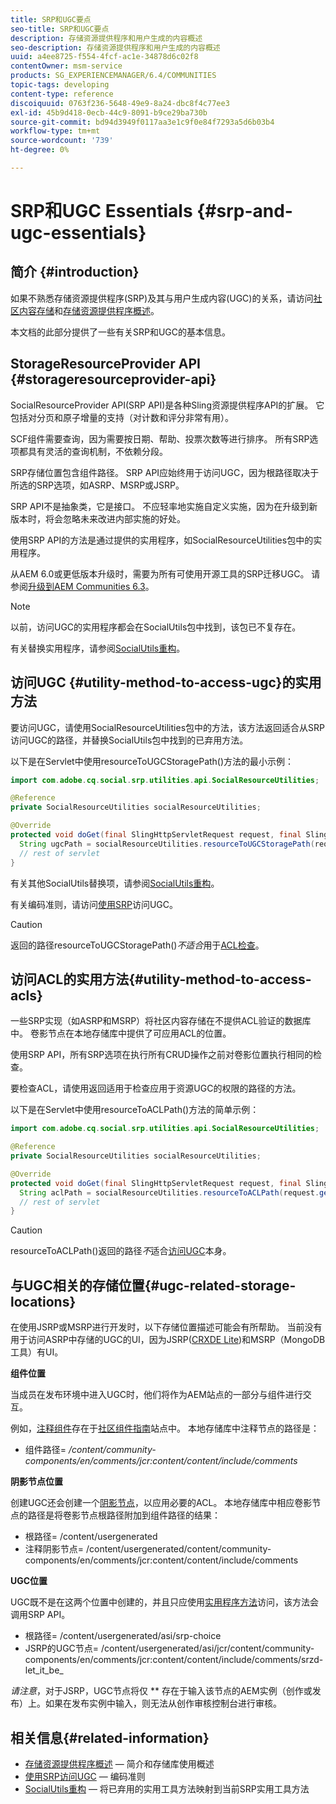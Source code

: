 ```yaml
---
title: SRP和UGC要点
seo-title: SRP和UGC要点
description: 存储资源提供程序和用户生成的内容概述
seo-description: 存储资源提供程序和用户生成的内容概述
uuid: a4ee8725-f554-4fcf-ac1e-34878d6c02f8
contentOwner: msm-service
products: SG_EXPERIENCEMANAGER/6.4/COMMUNITIES
topic-tags: developing
content-type: reference
discoiquuid: 0763f236-5648-49e9-8a24-dbc8f4c77ee3
exl-id: 45b9d418-0ecb-44c9-8091-b9ce29ba730b
source-git-commit: bd94d3949f0117aa3e1c9f0e84f7293a5d6b03b4
workflow-type: tm+mt
source-wordcount: '739'
ht-degree: 0%

---
```


# SRP和UGC Essentials {#srp-and-ugc-essentials}

## 简介 {#introduction}

如果不熟悉存储资源提供程序(SRP)及其与用户生成内容(UGC)的关系，请访问[社区内容存储](working-with-srp.md)和[存储资源提供程序概述](srp.md)。

本文档的此部分提供了一些有关SRP和UGC的基本信息。

## StorageResourceProvider API {#storageresourceprovider-api}

SocialResourceProvider API(SRP API)是各种Sling资源提供程序API的扩展。 它包括对分页和原子增量的支持（对计数和评分非常有用）。

SCF组件需要查询，因为需要按日期、帮助、投票次数等进行排序。 所有SRP选项都具有灵活的查询机制，不依赖分段。

SRP存储位置包含组件路径。 SRP API应始终用于访问UGC，因为根路径取决于所选的SRP选项，如ASRP、MSRP或JSRP。

SRP API不是抽象类，它是接口。 不应轻率地实施自定义实施，因为在升级到新版本时，将会忽略未来改进内部实施的好处。

使用SRP API的方法是通过提供的实用程序，如SocialResourceUtilities包中的实用程序。

从AEM 6.0或更低版本升级时，需要为所有可使用开源工具的SRP迁移UGC。 请参阅[升级到AEM Communities 6.3](upgrade.md)。

>[!NOTE]
>
>以前，访问UGC的实用程序都会在SocialUtils包中找到，该包已不复存在。
>
>有关替换实用程序，请参阅[SocialUtils重构](socialutils.md)。

## 访问UGC {#utility-method-to-access-ugc}的实用方法

要访问UGC，请使用SocialResourceUtilities包中的方法，该方法返回适合从SRP访问UGC的路径，并替换SocialUtils包中找到的已弃用方法。

以下是在Servlet中使用resourceToUGCStoragePath()方法的最小示例：

```java
import com.adobe.cq.social.srp.utilities.api.SocialResourceUtilities;

@Reference
private SocialResourceUtilities socialResourceUtilities;

@Override
protected void doGet(final SlingHttpServletRequest request, final SlingHttpServletResponse response) throws ServletException, IOException {
  String ugcPath = socialResourceUtilities.resourceToUGCStoragePath(request.getResource());
  // rest of servlet
}
```

有关其他SocialUtils替换项，请参阅[SocialUtils重构](socialutils.md)。

有关编码准则，请访问[使用SRP](accessing-ugc-with-srp.md)访问UGC。

>[!CAUTION]
>
>返回的路径resourceToUGCStoragePath()*不适合*用于[ACL检查](srp.md#for-access-control-acls)。

## 访问ACL的实用方法{#utility-method-to-access-acls}

一些SRP实现（如ASRP和MSRP）将社区内容存储在不提供ACL验证的数据库中。 卷影节点在本地存储库中提供了可应用ACL的位置。

使用SRP API，所有SRP选项在执行所有CRUD操作之前对卷影位置执行相同的检查。

要检查ACL，请使用返回适用于检查应用于资源UGC的权限的路径的方法。

以下是在Servlet中使用resourceToACLPath()方法的简单示例：

```java
import com.adobe.cq.social.srp.utilities.api.SocialResourceUtilities;

@Reference
private SocialResourceUtilities socialResourceUtilities;

@Override
protected void doGet(final SlingHttpServletRequest request, final SlingHttpServletResponse response) throws ServletException, IOException {
  String aclPath = socialResourceUtilities.resourceToACLPath(request.getResource());
  // rest of servlet
}
```

>[!CAUTION]
>
>resourceToACLPath()返回的路径*不*适合[访问UGC](#utility-method-to-access-acls)本身。

## 与UGC相关的存储位置{#ugc-related-storage-locations}

在使用JSRP或MSRP进行开发时，以下存储位置描述可能会有所帮助。 当前没有用于访问ASRP中存储的UGC的UI，因为JSRP([CRXDE Lite](../../help/sites-developing/developing-with-crxde-lite.md))和MSRP（MongoDB工具）有UI。

**组件位置**

当成员在发布环境中进入UGC时，他们将作为AEM站点的一部分与组件进行交互。

例如，[注释组件](http://localhost:4502/content/community-components/en/comments.html)存在于[社区组件指南](components-guide.md)站点中。 本地存储库中注释节点的路径是：

* 组件路径= */content/community-components/en/comments/jcr:content/content/include/comments*

**阴影节点位置**

创建UGC还会创建一个[阴影节点](srp.md#about-shadow-nodes-in-jcr)，以应用必要的ACL。 本地存储库中相应卷影节点的路径是将卷影节点根路径附加到组件路径的结果：

* 根路径= /content/usergenerated
* 注释阴影节点= /content/usergenerated/content/community-components/en/comments/jcr:content/content/include/comments

**UGC位置**

UGC既不是在这两个位置中创建的，并且只应使用[实用程序方法](#utility-method-to-access-ugc)访问，该方法会调用SRP API。

* 根路径= /content/usergenerated/asi/srp-choice
* JSRP的UGC节点= /content/usergenerated/asi/jcr/content/community-components/en/comments/jcr:content/content/include/comments/srzd-let_it_be_

*请注意*，对于JSRP，UGC节点将仅 ** 存在于输入该节点的AEM实例（创作或发布）上。如果在发布实例中输入，则无法从创作审核控制台进行审核。

## 相关信息{#related-information}

* [存储资源提供程序概述](srp.md)  — 简介和存储库使用概述
* [使用SRP访问UGC](accessing-ugc-with-srp.md)  — 编码准则
* [SocialUtils重构](socialutils.md)  — 将已弃用的实用工具方法映射到当前SRP实用工具方法
